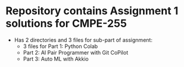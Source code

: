 # Repository contains Assignment 1 solutions for CMPE-255

- Has 2 directories and 3 files for sub-part of assignment:
  - 3 files for Part 1: Python Colab
  - Part 2: AI Pair Programmer with Git CoPilot
  - Part 3: Auto ML with Akkio 
